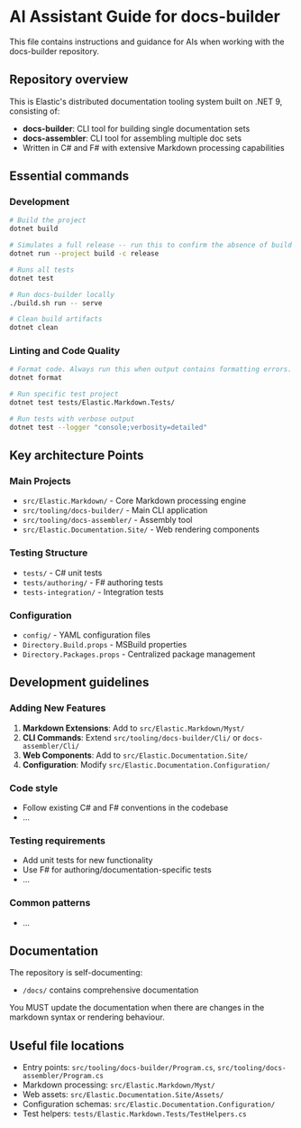 # AI Assistant Guide for docs-builder

This file contains instructions and guidance for AIs when working with the docs-builder repository.

## Repository overview

This is Elastic's distributed documentation tooling system built on .NET 9, consisting of:

- **docs-builder**: CLI tool for building single documentation sets
- **docs-assembler**: CLI tool for assembling multiple doc sets
- Written in C# and F# with extensive Markdown processing capabilities

## Essential commands

### Development
```bash
# Build the project
dotnet build

# Simulates a full release -- run this to confirm the absence of build errors
dotnet run --project build -c release

# Runs all tests
dotnet test

# Run docs-builder locally
./build.sh run -- serve

# Clean build artifacts
dotnet clean
```

### Linting and Code Quality

```bash
# Format code. Always run this when output contains formatting errors.
dotnet format

# Run specific test project
dotnet test tests/Elastic.Markdown.Tests/

# Run tests with verbose output
dotnet test --logger "console;verbosity=detailed"
```

## Key architecture Points

### Main Projects

- `src/Elastic.Markdown/` - Core Markdown processing engine
- `src/tooling/docs-builder/` - Main CLI application
- `src/tooling/docs-assembler/` - Assembly tool
- `src/Elastic.Documentation.Site/` - Web rendering components

### Testing Structure

- `tests/` - C# unit tests
- `tests/authoring/` - F# authoring tests
- `tests-integration/` - Integration tests

### Configuration

- `config/` - YAML configuration files
- `Directory.Build.props` - MSBuild properties
- `Directory.Packages.props` - Centralized package management

## Development guidelines

### Adding New Features

1. **Markdown Extensions**: Add to `src/Elastic.Markdown/Myst/`
2. **CLI Commands**: Extend `src/tooling/docs-builder/Cli/` or `docs-assembler/Cli/`
3. **Web Components**: Add to `src/Elastic.Documentation.Site/`
4. **Configuration**: Modify `src/Elastic.Documentation.Configuration/`

### Code style

- Follow existing C# and F# conventions in the codebase
- ...

### Testing requirements

- Add unit tests for new functionality
- Use F# for authoring/documentation-specific tests
- ...

### Common patterns

- ...

## Documentation

The repository is self-documenting:

- `/docs/` contains comprehensive documentation

You MUST update the documentation when there are changes in the markdown syntax or rendering behaviour.

## Useful file locations

- Entry points: `src/tooling/docs-builder/Program.cs`, `src/tooling/docs-assembler/Program.cs`
- Markdown processing: `src/Elastic.Markdown/Myst/`
- Web assets: `src/Elastic.Documentation.Site/Assets/`
- Configuration schemas: `src/Elastic.Documentation.Configuration/`
- Test helpers: `tests/Elastic.Markdown.Tests/TestHelpers.cs`